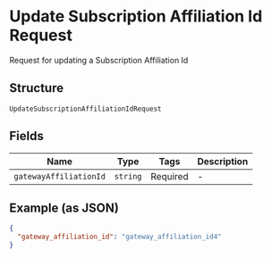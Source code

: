 
# Update Subscription Affiliation Id Request

Request for updating a Subscription Affiliation Id

## Structure

`UpdateSubscriptionAffiliationIdRequest`

## Fields

| Name | Type | Tags | Description |
|  --- | --- | --- | --- |
| `gatewayAffiliationId` | `string` | Required | - |

## Example (as JSON)

```json
{
  "gateway_affiliation_id": "gateway_affiliation_id4"
}
```

